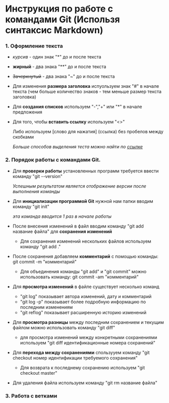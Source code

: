 # Инструкция по работе с командами Git (Использя синтаксис Markdown)

### 1. Оформление текста

- *курсив* - один знак "*" до и после текста

+ **жирный** - два знака "**" до и после текста

* ~~Зачеркнутый~~ - два знака "~" до и после текста
    
- Для изменения **размера заголовка** испуользуем знак "#" в начале текста (чем больше количество знаков - тем меньше размер текста заголовка)

- Для **создания списков** используем "-","+" или "*" в начале предложения
- Для того, чтобы **вставить ссылку** используем "<>"

    Либо используем [слово для нажатия] (ссылка) без пробелов между скобками

    *Больше способов выделения теста можно найти по [ссылке](https://texterra.ru/blog/ischerpyvayushchaya-shpargalka-po-sintaksisu-razmetki-markdown-na-zametku-avtoram-veb-razrabotchikam.html)*

### 2. Порядок работы с командами Git.

+ Для **проверки работы** установленных программ требуется ввести команду "git --version"

  *Успешным результатом является отображение версии после выполнения команды*

+ Для **инициализации программой Git** нужной нам папки вводим команду "git init"

  *эта команда вводится 1 раз в начале работы*

- После внесения изменений в файл вводим команду "git add название файла" для **сохранения изменений**

  - Для сохранения изменений нескольких файлов используем команду "git add ."

- После сохранения добавляем **комментарий** с помощью команды: git commit -m "комментарий" 

  - Для объединения команды "git add" и "git commit" можно использовать команду: git commit -am "комментарий"

 - Для **просмотра изменений** в файле существует несколько команд

   + "git log" показывает автора изменений, дату и комментарий
   + "git log -p" показывает более подробную информацию по последним изменениям
   + "git reflog" показывает расширенную историю изменений

+ Для **просмотра разницы** между последним сохранением и текущим файлом можно использовать команду "git diff" 

  - для просмотра изменений между конкретными сохранениями используем "git diff идентификационные номера сохранений" 

- Для **перехода между сохранениями** спользууем команду "git checkout номер идентификации требуемого сохранения"

  - Для возврата к последнему сохранению используем "git checkout master"

- Для удаления файла используем команду "git rm название файла" 

### 3. Работа с ветками





